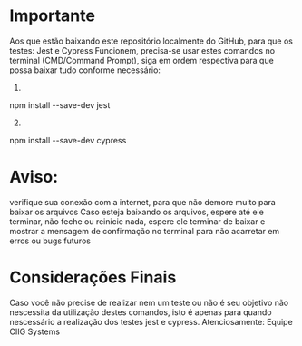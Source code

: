 # Importante
Aos que estão baixando este repositório localmente do GitHub, 
para que os testes: Jest e Cypress Funcionem, precisa-se usar estes comandos no terminal 
(CMD/Command Prompt), 
siga em ordem respectiva para que possa baixar tudo conforme necessário:

1.

npm install --save-dev jest

2.

npm install --save-dev cypress

# Aviso: 
verifique sua conexão com a internet, para que não demore muito para baixar os arquivos
Caso esteja baixando os arquivos, espere até ele terminar, 
não feche ou reinicie nada, espere ele terminar de baixar e mostrar a 
mensagem de confirmação no terminal para não acarretar em erros ou bugs futuros

# Considerações Finais
Caso você não precise de realizar nem um teste ou não é seu objetivo não nescessita da utilização destes comandos,
isto é apenas para quando nescessário a realização dos testes jest e cypress.
Atenciosamente: Equipe CIIG Systems